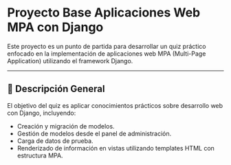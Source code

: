 # Proyecto Base Aplicaciones Web MPA con Django

Este proyecto es un punto de partida para desarrollar un quiz práctico enfocado en la implementación de aplicaciones web MPA (Multi-Page Application) utilizando el framework Django.

---

## 📌 Descripción General

El objetivo del quiz es aplicar conocimientos prácticos sobre desarrollo web con Django, incluyendo:

- Creación y migración de modelos.
- Gestión de modelos desde el panel de administración.
- Carga de datos de prueba.
- Renderizado de información en vistas utilizando templates HTML con estructura MPA.

